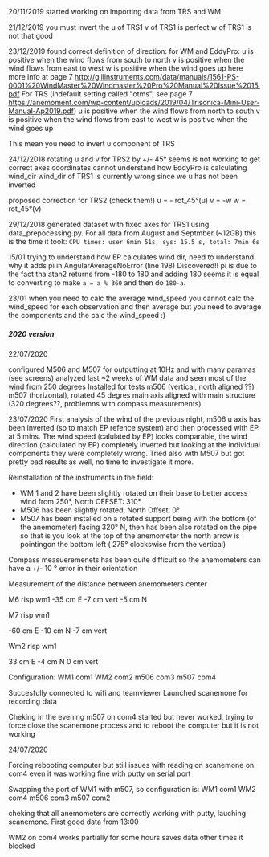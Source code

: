 20/11/2019
started working on importing data from TRS and WM

21/12/2019
you must invert the u of TRS1
v of TRS1 is perfect
w of TRS1 is not that good

23/12/2019
found correct definition of direction:
for WM and EddyPro:
u is positive when the wind flows from south to north
v is positive when the wind flows from east to west
w is positive when the wind goes up
here more info at page 7 http://gillinstruments.com/data/manuals/1561-PS-0001%20WindMaster%20Windmaster%20Pro%20Manual%20Issue%2015.pdf
For TRS (indefault setting called "otms", see page 7 https://anemoment.com/wp-content/uploads/2019/04/Trisonica-Mini-User-Manual-Ap2019.pdf)
u is positive when the wind flows from north to south
v is positive when the wind flows from east to west
w is positive when the wind goes up

This mean you need to invert u component of TRS

24/12/2018
rotating u and v for TRS2 by +/- 45° seems is not working to get correct axes coordinates
cannot understand how EddyPro is calculating wind_dir
wind_dir of TRS1 is currently wrong since we u has not been inverted

proposed correction for TRS2 (check them!)
u = - rot_45°(u)
v = -w
w = rot_45°(v)

29/12/2018
generated dataset with fixed axes for TRS1 using data_prepocessing.py.
For all data from August and Septmber (~12GB) this is the time it took:
`CPU times: user 6min 51s, sys: 15.5 s, total: 7min 6s`

15/01
trying to understand how EP calculates wind dir, need to understand why it adds pi in AngularAverageNoError (line 198)
Discovered!! pi is due to the fact tha atan2 returns from -180 to 180 and adding 180 seems it is equal to converting to make `a = a % 360` and then do `180-a`.

23/01
when you need to calc the average wind_speed you cannot calc the wind_speed for each observation and then average but you need to average the components and the calc the wind_speed :)



##### 2020 version ######

22/07/2020

configured M506 and M507 for outputting at 10Hz and with many paramas (see screens)
analyzed last ~2 weeks of WM data and seen most of the wind from 250 degrees
Installed for tests m506 (vertical, north aligned ??) m507 (horizontal), rotated 45 degres main axis aligned with main structure (320 degrees??, problemns with compass measurements)

23/07/2020
First analysis of the wind of the previous night, m506 u axis has been inverted (so to match EP refence system) and then processed with EP at 5 mins. The wind speed (calulated by EP) looks comparable, the wind direction (calculated by EP) completely inverted but looking at the individual components they were completely wrong. Tried also with M507 but got pretty bad results as well, no time to investigate it more.

Reinstallation of the instruments in the field:
- WM 1 and 2 have been slightly rotated on their base to better access wind from 250°, North OFFSET: 310°
- M506 has been slightly rotated, North Offset: 0°
- M507 has been installed on a rotated support being with the bottom (of the anemometer) facing 320° N, then has been also rotated on the pipe so that is you look at the top of the anemometer the north arrow is pointingon the bottom left ( 275° clockswise from the vertical)

Compass measueremenets has been quite difficult so the anemometers can have a +/- 10 ° error in their orientation

Measurement of the distance between anemometers center

M6 risp wm1
-35 cm  E
-7  cm vert
-5 cm N

M7 risp wm1

-60 cm E
-10 cm N
-7 cm vert

Wm2 risp wm1

33 cm E
-4 cm N
0 cm vert

Configuration:
WM1 com1
WM2 com2
m506 com3
m507 com4

Succesfully connected to wifi and teamviewer
Launched scanemone for recording data

Cheking in the evening m507 on com4 started but never worked, trying to force close the scanemone process and to reboot the computer but it is not working


24/07/2020

Forcing rebooting computer but still issues with reading on scanemone on com4 even it was working fine with putty on serial port

Swapping the port of WM1 with m507, so configuration is:
WM1 com1
WM2 com4
m506 com3
m507 com2

cheking that all anemometers are correctly working with putty, lauching scanemone.
First good data from 13:00 

WM2 on com4 works partially for some hours saves data other times it blocked





